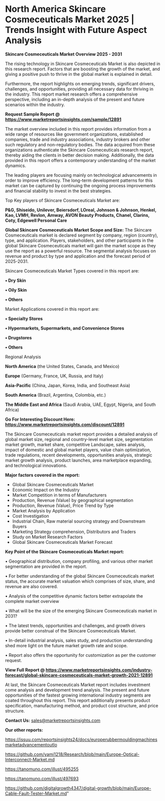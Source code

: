 # North America Skincare Cosmeceuticals Market 2025 | Trends Insight with Future Aspect Analysis

<Strong> Skincare Cosmeceuticals Market Overview 2025 - 2031</strong>

The rising technology in Skincare Cosmeceuticals Market is also depicted in this research report. Factors that are boosting the growth of the market, and giving a positive push to thrive in the global market is explained in detail.

Furthermore, the report highlights on emerging trends, significant drivers, challenges, and opportunities, providing all necessary data for thriving in the industry. This report market research offers a comprehensive perspective, including an in-depth analysis of the present and future scenarios within the industry.

<strong>Request Sample Report @ <a href=https://www.marketreportsinsights.com/sample/12891>https://www.marketreportsinsights.com/sample/12891</a></strong>

The market overview included in this report provides information from a wide range of resources like government organizations, established companies, trade and industry associations, industry brokers and other such regulatory and non-regulatory bodies. The data acquired from these organizations authenticate the Skincare Cosmeceuticals research report, thereby aiding the clients in better decision making. Additionally, the data provided in this report offers a contemporary understanding of the market dynamics.

The leading players are focusing mainly on technological advancements in order to improve efficiency. The long-term development patterns for this market can be captured by continuing the ongoing process improvements and financial stability to invest in the best strategies.

Top Key players of Skincare Cosmeceuticals Market are:

<strong>P&G, Shiseido, Unilever, Beiersdorf, LOreal, Johnson & Johnson, Henkel, Kao, LVMH, Revlon, Amway, AVON Beauty Products, Chanel, Clarins, Coty, Edgewell Personal Care</strong>

<strong><b>Global Skincare Cosmeceuticals Market Scope and Size:</b></strong>
The Skincare Cosmeceuticals market is declared segment by company, region (country), type, and application. Players, stakeholders, and other participants in the global Skincare Cosmeceuticals market will gain the market scope as they use the report as a powerful resource. The segmental analysis focuses on revenue and product by type and application and the forecast period of 2025-2031.

Skincare Cosmeceuticals Market Types covered in this report are:

<strong>• Dry Skin

• Oily Skin

• Others</strong>

Market Applications covered in this report are:

<strong>• Specialty Stores

• Hypermarkets, Supermarkets, and Convenience Stores

• Drugstores

• Others</strong> 

Regional Analysis

<strong>North America</strong> (the United States, Canada, and Mexico)

<strong>Europe</strong> (Germany, France, UK, Russia, and Italy)

<strong>Asia-Pacific</strong> (China, Japan, Korea, India, and Southeast Asia)

<strong>South America</strong> (Brazil, Argentina, Colombia, etc.)

<strong>The Middle East and Africa</strong> (Saudi Arabia, UAE, Egypt, Nigeria, and South Africa)

<strong>Go For Interesting Discount Here: <a href=https://www.marketreportsinsights.com/discount/12891>https://www.marketreportsinsights.com/discount/12891</a></strong>

The Skincare Cosmeceuticals market report provides a detailed analysis of global market size, regional and country-level market size, segmentation market growth, market share, competitive Landscape, sales analysis, impact of domestic and global market players, value chain optimization, trade regulations, recent developments, opportunities analysis, strategic market growth analysis, product launches, area marketplace expanding, and technological innovations.

<strong><b>Major factors covered in the report:</b></strong>
<ul>
  <li>Global Skincare Cosmeceuticals Market </li>
  <li>Economic Impact on the Industry</li>
  <li>Market Competition in terms of Manufacturers</li>
  <li>Production, Revenue (Value) by geographical segmentation</li>
  <li>Production, Revenue (Value), Price Trend by Type</li>
  <li>Market Analysis by Application</li>
  <li>Cost Investigation</li>
  <li>Industrial Chain, Raw material sourcing strategy and Downstream Buyers</li>
  <li>Marketing Strategy comprehension, Distributors and Traders</li>
  <li>Study on Market Research Factors</li>
  <li>Global Skincare Cosmeceuticals Market Forecast</li>
</ul>

<strong><b>Key Point of the Skincare Cosmeceuticals Market report:</b></strong>

• Geographical distribution, company profiling, and various other market segmentation are provided in the report.

• For better understanding of the global Skincare Cosmeceuticals market status, the accurate market valuation which comprises of size, share, and revenue are also covered.

• Analysis of the competitive dynamic factors better extrapolate the complete market overview

• What will be the size of the emerging Skincare Cosmeceuticals market in 2031?

• The latest trends, opportunities and challenges, and growth drivers provide better construal of the Skincare Cosmeceuticals Market.

• In-detail industrial analysis, sales study, and production understanding shed more light on the future market growth rate and scope.

• Report also offers the opportunity for customization as per the customer request.

<strong><b>View Full Report @ <a href=https://www.marketreportsinsights.com/industry-forecast/global-skincare-cosmeceuticals-market-growth-2021-12891>https://www.marketreportsinsights.com/industry-forecast/global-skincare-cosmeceuticals-market-growth-2021-12891</a></b></strong>


At last, the Skincare Cosmeceuticals Market report includes investment come analysis and development trend analysis. The present and future opportunities of the fastest growing international industry segments are coated throughout this report. This report additionally presents product specification, manufacturing method, and product cost structure, and price structure.

<strong>Contact Us:</strong>
sales@marketreportsinsights.com

<strong>Our other reports:</strong>

<a href=https://issuu.com/reportsinsights24/docs/europerubbermouldingmachinesmarketadvancementoutlo>https://issuu.com/reportsinsights24/docs/europerubbermouldingmachinesmarketadvancementoutlo</a>

<a href=https://github.com/yami1218/Research/blob/main/Europe-Optical-Interconnect-Market.md>https://github.com/yami1218/Research/blob/main/Europe-Optical-Interconnect-Market.md</a>

<a href=https://tanomuno.com/illust/495255>https://tanomuno.com/illust/495255</a>

<a href=https://tanomuno.com/illust/497693>https://tanomuno.com/illust/497693</a>

<a href=https://github.com/digitalgrowth4347/digital-growth/blob/main/Europe-Cable-Fault-Tester-Market.md>https://github.com/digitalgrowth4347/digital-growth/blob/main/Europe-Cable-Fault-Tester-Market.md</a>"
